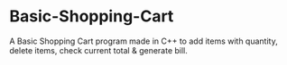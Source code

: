 # Basic-Shopping-Cart
A Basic Shopping Cart program made in C++ to add items with quantity, delete items, check current total &amp; generate bill.
